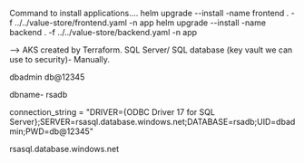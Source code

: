 
Command to install applications....
helm upgrade --install -name frontend . -f ../../value-store/frontend.yaml -n app
helm upgrade --install -name backend . -f ../../value-store/backend.yaml -n app

-->
AKS created by Terraform.
SQL Server/ SQL database (key vault we can use to security)- Manually.




dbadmin
db@12345


dbname- rsadb


connection_string = "DRIVER={ODBC Driver 17 for SQL Server};SERVER=rsasql.database.windows.net;DATABASE=rsadb;UID=dbadmin;PWD=db@12345"


rsasql.database.windows.net